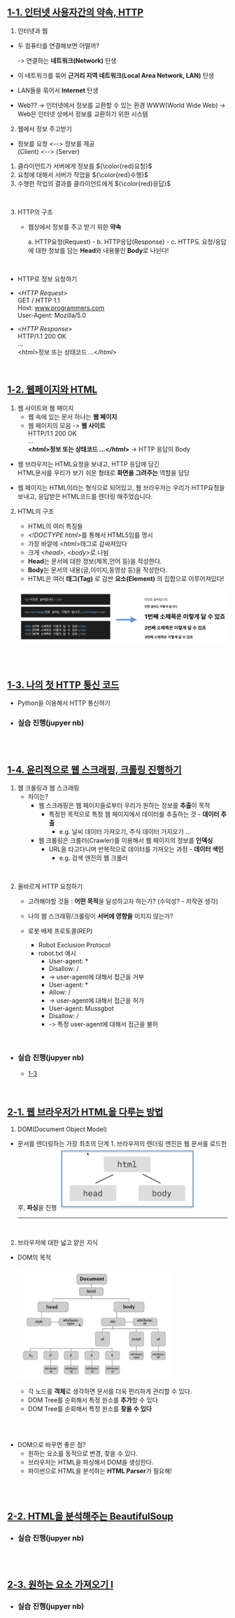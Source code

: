 ## <u>1-1. 인터넷 사용자간의 약속, HTTP</u>

1. 인터넷과 웹

- 두 컴퓨터를 연결해보면 어떨까?

  -> 연결하는 **네트워크(Network)** 탄생

- 이 네트워크를 묶어 **근거리 지역 네트워크(Local Area Network, LAN)** 탄생
- LAN들을 묶어서 **Internet** 탄생
- Web?? -> 인터넷에서 정보를 교환할 수 있는 환경 WWW(World Wide Web)
  -> Web은 인터넷 상에서 정보를 교환하기 위한 시스템

2. 웹에서 정보 주고받기

- 정보를 요청 <--> 정보를 제공
  <br>
  (Client) <--> (Server)

1.  클라이언트가 서버에게 정보를 ${\color{red}요청}$
2.  요청에 대해서 서버가 작업을 ${\color{red}수행}$
3.  수행한 작업의 결과를 클라이언트에게 ${\color{red}응답}$

<br>

3.  HTTP의 구조

    - 웹상에서 정보를 주고 받기 위한 **약속**
      <br>

      a. HTTP요청(Request) - b. HTTP응답(Response) - c. HTTP도 요청/응답에 대한 정보를 담는 **Head**와 내용물인 **Body**로 나뉜다!

<br>

- HTTP로 정보 요청하기
- <_HTTP Request_>
  <br>
  GET / HTTP 1.1
  <br>
  Host: www.programmers.com
  <br>
  User-Agent: Mozilla/5.0

- <_HTTP Response_>
  <br>
  HTTP/1.1 200 OK
  <br>
  ...
  <br>
  <_html_>정보 또는 상태코드 ...<_/html_>
  <br>

<br>

## <u>1-2. 웹페이지와 HTML</u>

1. 웹 사이트와 웹 페이지
   - 웹 속에 있는 문서 하나는 **웹 페이지**
   - 웹 페이지의 모음 -> **웹 사이트**
     <br>
     HTTP/1.1 200 OK
     <br>
     ...
     <br>
     **<_html_>정보 또는 상태코드 ...<_/html_>**
     -> HTTP 응답의 Body
     <br>

- 웹 브라우저는 HTML요청을 보내고, HTTP 응답에 담긴  
  HTML문서를 우리가 보기 쉬운 형태로
  **화면을 그려주는** 역할을 담당

- 웹 페이지는 HTML이라는 형식으로 되어있고, 웹 브라우저는
  우리가 HTTP요청을 보내고, 응답받은 HTML코드를 렌더링
  해주었습니다.

2. HTML의 구조

   - HTML의 여러 특징들
   - <_!DOCTYPE html_>를 통해서 HTML5임를 명시
   - 가장 바깥에 <_html_>태그로 감싸져있다
   - 크게 <_head_>, <_body_>로 나뉨
   - **Head**는 문서에 대한 정보(제목,언어 등)을 작성한다.
   - **Body**는 문서의 내용(글,이미지,동영상 등)을 작성한다.
   - HTML은 여러 **태그(Tag)** 로 감싼 **요소(Element)** 의 집합으로 이루어져있다!

   ![ex_screenshot](./img/1.PNG)

<br>
<br>

## <u>1-3. 나의 첫 HTTP 통신 코드</u>

- Python을 이용해서 HTTP 통신하기

- ### 실습 진행(jupyer nb)

<br>
<br>

## <u>1-4. 윤리적으로 웹 스크래핑, 크롤링 진행하기</u>

1. 웹 크롤링과 웹 스크래핑
   - 차이는?
     - 웹 스크래핑은 웹 페이지들로부터 우리가 원하는 정보를 **추출**이 목적
       - 특정한 목적으로 특정 웹 페이지에서 데이터를 추출하는 것 - **데이터 추출**
         - e.g. 날씨 데이터 가져오기, 주식 데이터 가지오기 ...
     - 웹 크롤링은 크롤러(Crawler)를 이용해서 웹 페이지의 정보를 **인덱싱**
       - URL을 타고다니며 반복적으로 데이터를 가져오는 과정 - **데이터 색인**
         - e.g. 검색 엔진의 웹 크롤러

<br>

2. 올바르게 HTTP 요청하기

   - 고려해야할 것들 : **어떤 목적**을 달성하고자 하는가? (수익성? - 저작권 생각)
   - 나의 웹 스크래핑/크롤링이 **서버에 영향을** 미치지 않는가?

   - 로봇 배제 프로토콜(REP)
     - Robot Exclusion Protocol
     - robot.txt 예시
       - User-agent: \*
       - Disallow: /
       - -> user-agent에 대해서 접근을 거부
       - User-agent: \*
       - Allow: /
       - -> user-agent에 대해서 접근을 허가
       - User-agent: Mussgbot
       - Disallow: /
       - -> 특정 user-agent에 대해서 접근을 불허

<br>

- ### 실습 진행(jupyer nb)

  - [1-3](https://github.com/pjw74/HTTP_Study/blob/main/1-3.ipynb)

  <br>
  <br>

## <u>2-1. 웹 브라우저가 HTML을 다루는 방법</u>

1. DOM(Document Object Model)

- 문서를 렌더링하는 가장 최초의 단계 1. 브라우저의 렌더링 엔진은 웹 문서를 로드한 후, **파싱**을 진행
  ![ex_screenshot](./img/2.PNG)
  ***
  <br>

2. 브라우저에 대한 넓고 얕은 지식

- DOM의 목적

  ![ex_screenshot](./img/3.PNG)

  - 각 노드를 **객체**로 생각하면 문서를 더욱 편리하게 관리할 수 있다.
  - DOM Tree를 순회해서 특정 원소를 **추가**할 수 있다
  - DOM Tree를 순회해서 특정 원소를 **찾을 수 있다**

<br>
<br>

- DOM으로 바꾸면 좋은 점?
  - 원하는 요소를 동적으로 변경, 찾을 수 있다.
  - 브라우저는 HTML을 파싱해서 DOM을 생성한다.
  - 파이썬으로 HTML을 분석하는 **HTML Parser**가 필요해!

<br>
<br>

## <u>2-2. HTML을 분석해주는 BeautifulSoup</u>

- ### 실습 진행(jupyer nb)

<br>
<br>

## <u>2-3. 원하는 요소 가져오기 I</u>

- ### 실습 진행(jupyer nb)

<br>
<br>

<br>

<br>
<br>
<br>
<br>
<br>
<br>
<br>
<br>
<br>
<br>
<br>
<br>

---

**1. 이론 강의 추가할 부분 추가 진행** <br>
**2. 선택 강의 문제 풀이 진행**
